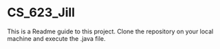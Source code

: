 # CS_623_Jill


This is a Readme guide to this project.
Clone the repository on your local machine and execute the .java file.
